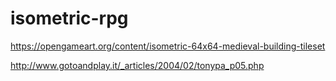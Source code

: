 # isometric-rpg

https://opengameart.org/content/isometric-64x64-medieval-building-tileset

http://www.gotoandplay.it/_articles/2004/02/tonypa_p05.php
